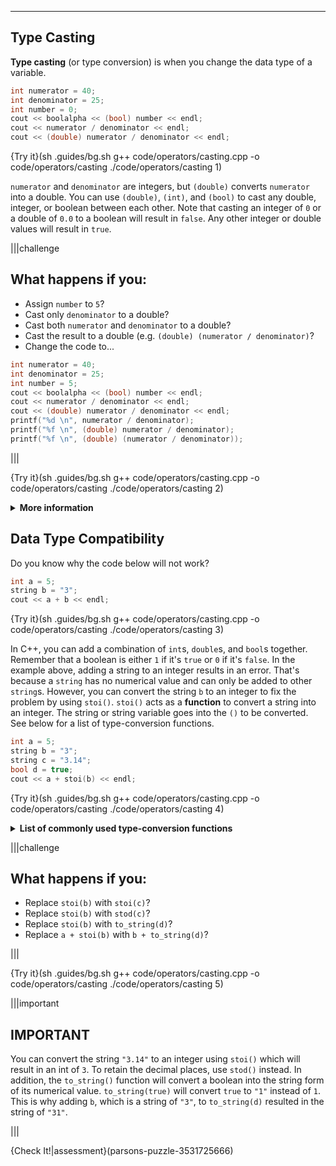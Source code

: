 ---

## Type Casting
**Type casting** (or type conversion) is when you change the data type of a variable.

```c++
int numerator = 40;
int denominator = 25;
int number = 0;
cout << boolalpha << (bool) number << endl;
cout << numerator / denominator << endl;
cout << (double) numerator / denominator << endl;
```

{Try it}(sh .guides/bg.sh g++ code/operators/casting.cpp -o code/operators/casting ./code/operators/casting 1)

`numerator` and `denominator` are integers, but `(double)` converts `numerator` into a double. You can use `(double)`, `(int)`, and `(bool)` to cast any double, integer, or boolean between each other. Note that casting an integer of `0` or a double of `0.0` to a boolean will result in `false`. Any other integer or double values will result in `true`.

|||challenge
## What happens if you:
* Assign `number` to `5`?
* Cast only `denominator` to a double?
* Cast both `numerator` and `denominator` to a double?
* Cast the result to a double (e.g. `(double) (numerator / denominator)`?
* Change the code to...
```c++
int numerator = 40;
int denominator = 25;
int number = 5;
cout << boolalpha << (bool) number << endl;
cout << numerator / denominator << endl;
cout << (double) numerator / denominator << endl;
printf("%d \n", numerator / denominator);
printf("%f \n", (double) numerator / denominator);
printf("%f \n", (double) (numerator / denominator));
```

|||

{Try it}(sh .guides/bg.sh g++ code/operators/casting.cpp -o code/operators/casting ./code/operators/casting 2)

<details><summary><b>More information</b></summary>If either or both numbers in C++ division are <code>double</code>s, then <code>double</code> division will occur. In the last example, <code>numerator</code> and <code>denominator</code> are both <code>int</code>s when the division takes place which results in an <code>int</code> of <code>1</code>. An integer of <code>1</code> converted to a <code>double</code> is <code>1.000000</code> but <code>cout</code> removes the decimal point and all of the trailing zeros. </details>

## Data Type Compatibility
Do you know why the code below will not work?

```c++
int a = 5;
string b = "3";
cout << a + b << endl;
```

{Try it}(sh .guides/bg.sh g++ code/operators/casting.cpp -o code/operators/casting ./code/operators/casting 3)

In C++, you can add a combination of `int`s, `double`s, and `bool`s together. Remember that a boolean is either `1` if it's `true` or `0` if it's `false`. In the example above, adding a string to an integer results in an error. That's because a `string` has no numerical value and can only be added to other `string`s. However, you can convert the string `b` to an integer to fix the problem by using `stoi()`. `stoi()` acts as a **function** to convert a string into an integer. The string or string variable goes into the `()` to be converted. See below for a list of type-conversion functions.

```c++
int a = 5;
string b = "3";
string c = "3.14";
bool d = true;
cout << a + stoi(b) << endl;
```

{Try it}(sh .guides/bg.sh g++ code/operators/casting.cpp -o code/operators/casting ./code/operators/casting 4)

<details><summary><b>List of commonly used type-conversion functions</b></summary><table><tr><td><b>Function</b></td><td><b>Input Type</b></td><td><b>Output Type</b></td><td><b>Example</b></tr><tr><td><code>stoi()</code></td><td>string</td><td>int</td><td><code>stoi("10")</code></td></tr><tr><td><code>stod()</code></td><td>string</td><td>double</td><td><code>stod("12.34")</code></td></tr><tr><td><code>to_string()</code></td><td>int, double, or boolean</td><td>string</td><td><code>to_string(10)</code>, <code>to_string(12.34)</code>, or <code>to_string(false)</code></td></tr></table></details>

|||challenge
## What happens if you:
* Replace `stoi(b)` with `stoi(c)`?
* Replace `stoi(b)` with `stod(c)`?
* Replace `stoi(b)` with `to_string(d)`?
* Replace `a + stoi(b)` with `b + to_string(d)`?

|||

{Try it}(sh .guides/bg.sh g++ code/operators/casting.cpp -o code/operators/casting ./code/operators/casting 5)

|||important
## IMPORTANT
You can convert the string `"3.14"` to an integer using `stoi()` which will result in an int of `3`. To retain the decimal places, use `stod()` instead. In addition, the `to_string()` function will convert a boolean into the string form of its numerical value. `to_string(true)` will convert `true` to `"1"` instead of `1`. This is why adding `b`, which is a string of `"3"`, to `to_string(d)` resulted in the string of `"31"`.

|||

{Check It!|assessment}(parsons-puzzle-3531725666)
